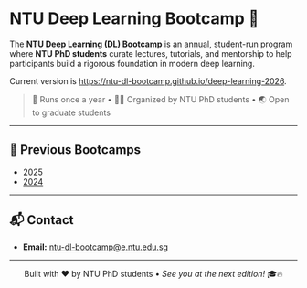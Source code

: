 # NTU Deep Learning Bootcamp 🚀

The **NTU Deep Learning (DL) Bootcamp** is an annual, student-run program where **NTU PhD students** curate lectures, tutorials, and mentorship to help participants build a rigorous foundation in modern deep learning.

Current version is https://ntu-dl-bootcamp.github.io/deep-learning-2026.

> 📅 Runs once a year • 🧑‍🎓 Organized by NTU PhD students • 🌏 Open to graduate students

---


## 🧭 Previous Bootcamps

- [2025](https://ntu-dl-bootcamp.github.io/deep-learning-2025/)
- [2024](https://ntu-dl-bootcamp.github.io/deep-learning-2024/)

---

## 📬 Contact

- **Email:** ntu-dl-bootcamp@e.ntu.edu.sg

---

<p align="center"> Built with ❤️ by NTU PhD students • <em>See you at the next edition!</em> 🎓🔥 </p>
